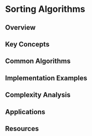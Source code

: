 # Sorting Algorithms

## Overview

## Key Concepts

## Common Algorithms

## Implementation Examples

## Complexity Analysis

## Applications

## Resources
